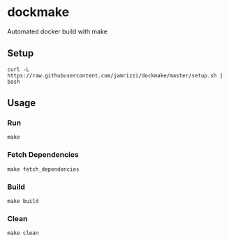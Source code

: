 # dockmake
Automated docker build with make

## Setup
```
curl -L https://raw.githubusercontent.com/jamrizzi/dockmake/master/setup.sh | bash
```

## Usage
### Run
```
make
```

### Fetch Dependencies
```
make fetch_dependencies
```

### Build
```
make build
```

### Clean
```
make clean
```
